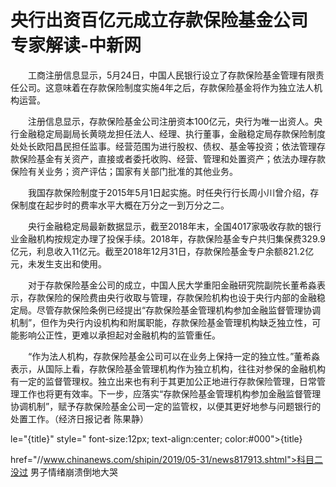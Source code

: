 # 央行出资百亿元成立存款保险基金公司 专家解读-中新网

　　工商注册信息显示，5月24日，中国人民银行设立了存款保险基金管理有限责任公司。这意味着在存款保险制度实施4年之后，存款保险基金将作为独立法人机构运营。

　　注册信息显示，存款保险基金公司注册资本100亿元，央行为唯一出资人。央行金融稳定局副局长黄晓龙担任法人、经理、执行董事，金融稳定局存款保险制度处处长欧阳昌民担任监事。经营范围为进行股权、债权、基金等投资；依法管理存款保险基金有关资产，直接或者委托收购、经营、管理和处置资产；依法办理存款保险有关业务；资产评估；国家有关部门批准的其他业务。

　　我国存款保险制度于2015年5月1日起实施。时任央行行长周小川曾介绍，存保制度在起步时的费率水平大概在万分之一到万分之二。

　　央行金融稳定局最新数据显示，截至2018年末，全国4017家吸收存款的银行业金融机构按规定办理了投保手续。2018年，存款保险基金专户共归集保费329.9亿元，利息收入11亿元。截至2018年12月31日，存款保险基金专户余额821.2亿元，未发生支出和使用。

　　对于存款保险基金公司的成立，中国人民大学重阳金融研究院副院长董希淼表示，存款保险的保险费由央行收取与管理，存款保险机构也设于央行内部的金融稳定局。尽管存款保险条例已经提出“存款保险基金管理机构参加金融监督管理协调机制”，但作为央行内设机构和附属职能，存款保险基金管理机构缺乏独立性，可能影响公正性，更难以承担起对金融机构的监管重任。

　　“作为法人机构，存款保险基金公司可以在业务上保持一定的独立性。”董希淼表示，从国际上看，存款保险基金管理机构作为独立机构，往往对参保的金融机构有一定的监督管理权。独立出来也有利于其更加公正地进行存款保险管理，日常管理工作也将更有效率。下一步，应落实“存款保险基金管理机构参加金融监督管理协调机制”，赋予存款保险基金公司一定的监管权，以便其更好地参与问题银行的处置工作。（经济日报记者 陈果静）

le="{title}" style=" font-size:12px; text-align:center; color:#000">{title}

href="//www.chinanews.com/shipin/2019/05-31/news817913.shtml">科目二没过 男子情绪崩溃倒地大哭

